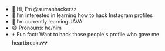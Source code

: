 - 👋 Hi, I’m @sumanhackerzz
- 👀 I’m interested in learning how to hack Instagram profiles
- 🌱 I’m currently learning JAVA
- 😄 Pronouns: he/him
- ⚡ Fun fact: Want to hack those people's profile  who gave me heartbreaks💔💔

<!---
sumanhackerzz/sumanhackerzz is a ✨ special ✨ repository because its `README.md` (this file) appears on your GitHub profile.
You can click the Preview link to take a look at your changes.
--->
